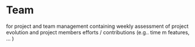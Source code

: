# Team

for project and team management containing weekly assessment of project evolution and project members efforts / contributions (e.g.. time m features, … )